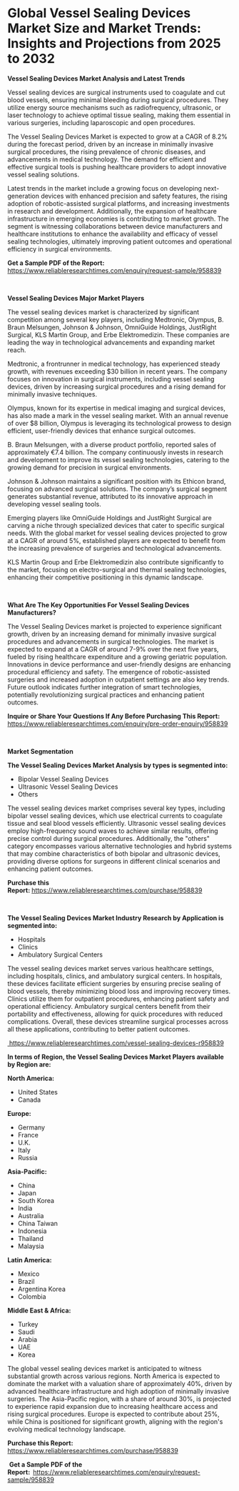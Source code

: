 <p><h1>Global Vessel Sealing Devices Market Size and Market Trends: Insights and Projections from 2025 to 2032</h1></p><p><strong>Vessel Sealing Devices Market Analysis and Latest Trends</strong></p>
<p><p>Vessel sealing devices are surgical instruments used to coagulate and cut blood vessels, ensuring minimal bleeding during surgical procedures. They utilize energy source mechanisms such as radiofrequency, ultrasonic, or laser technology to achieve optimal tissue sealing, making them essential in various surgeries, including laparoscopic and open procedures.</p><p>The Vessel Sealing Devices Market is expected to grow at a CAGR of 8.2% during the forecast period, driven by an increase in minimally invasive surgical procedures, the rising prevalence of chronic diseases, and advancements in medical technology. The demand for efficient and effective surgical tools is pushing healthcare providers to adopt innovative vessel sealing solutions. </p><p>Latest trends in the market include a growing focus on developing next-generation devices with enhanced precision and safety features, the rising adoption of robotic-assisted surgical platforms, and increasing investments in research and development. Additionally, the expansion of healthcare infrastructure in emerging economies is contributing to market growth. The segment is witnessing collaborations between device manufacturers and healthcare institutions to enhance the availability and efficacy of vessel sealing technologies, ultimately improving patient outcomes and operational efficiency in surgical environments.</p></p>
<p><strong>Get a Sample PDF of the Report:&nbsp;</strong> <a href="https://www.reliableresearchtimes.com/enquiry/request-sample/958839?utm_campaign=2244&utm_medium=2&utm_source=Github&utm_content=ia&utm_term=13042025&utm_id=vessel-sealing-devices">https://www.reliableresearchtimes.com/enquiry/request-sample/958839</a></p>
<p>&nbsp;</p>
<p><strong>Vessel Sealing Devices Major Market Players</strong></p>
<p><p>The vessel sealing devices market is characterized by significant competition among several key players, including Medtronic, Olympus, B. Braun Melsungen, Johnson & Johnson, OmniGuide Holdings, JustRight Surgical, KLS Martin Group, and Erbe Elektromedizin. These companies are leading the way in technological advancements and expanding market reach.</p><p>Medtronic, a frontrunner in medical technology, has experienced steady growth, with revenues exceeding $30 billion in recent years. The company focuses on innovation in surgical instruments, including vessel sealing devices, driven by increasing surgical procedures and a rising demand for minimally invasive techniques.</p><p>Olympus, known for its expertise in medical imaging and surgical devices, has also made a mark in the vessel sealing market. With an annual revenue of over $8 billion, Olympus is leveraging its technological prowess to design efficient, user-friendly devices that enhance surgical outcomes.</p><p>B. Braun Melsungen, with a diverse product portfolio, reported sales of approximately €7.4 billion. The company continuously invests in research and development to improve its vessel sealing technologies, catering to the growing demand for precision in surgical environments.</p><p>Johnson & Johnson maintains a significant position with its Ethicon brand, focusing on advanced surgical solutions. The company’s surgical segment generates substantial revenue, attributed to its innovative approach in developing vessel sealing tools.</p><p>Emerging players like OmniGuide Holdings and JustRight Surgical are carving a niche through specialized devices that cater to specific surgical needs. With the global market for vessel sealing devices projected to grow at a CAGR of around 5%, established players are expected to benefit from the increasing prevalence of surgeries and technological advancements.</p><p>KLS Martin Group and Erbe Elektromedizin also contribute significantly to the market, focusing on electro-surgical and thermal sealing technologies, enhancing their competitive positioning in this dynamic landscape.</p></p>
<p>&nbsp;</p>
<p><strong>What Are The Key Opportunities For Vessel Sealing Devices Manufacturers?</strong></p>
<p><p>The Vessel Sealing Devices market is projected to experience significant growth, driven by an increasing demand for minimally invasive surgical procedures and advancements in surgical technologies. The market is expected to expand at a CAGR of around 7-9% over the next five years, fueled by rising healthcare expenditure and a growing geriatric population. Innovations in device performance and user-friendly designs are enhancing procedural efficiency and safety. The emergence of robotic-assisted surgeries and increased adoption in outpatient settings are also key trends. Future outlook indicates further integration of smart technologies, potentially revolutionizing surgical practices and enhancing patient outcomes.</p></p>
<p><strong>Inquire or Share Your Questions If Any Before Purchasing This Report:</strong> <a href="https://www.reliableresearchtimes.com/enquiry/pre-order-enquiry/958839?utm_campaign=2244&utm_medium=2&utm_source=Github&utm_content=ia&utm_term=13042025&utm_id=vessel-sealing-devices">https://www.reliableresearchtimes.com/enquiry/pre-order-enquiry/958839</a></p>
<p>&nbsp;</p>
<p><strong>Market Segmentation</strong></p>
<p><strong>The Vessel Sealing Devices Market Analysis by types is segmented into:</strong></p>
<p><ul><li>Bipolar Vessel Sealing Devices</li><li>Ultrasonic Vessel Sealing Devices</li><li>Others</li></ul></p>
<p><p>The vessel sealing devices market comprises several key types, including bipolar vessel sealing devices, which use electrical currents to coagulate tissue and seal blood vessels efficiently. Ultrasonic vessel sealing devices employ high-frequency sound waves to achieve similar results, offering precise control during surgical procedures. Additionally, the "others" category encompasses various alternative technologies and hybrid systems that may combine characteristics of both bipolar and ultrasonic devices, providing diverse options for surgeons in different clinical scenarios and enhancing patient outcomes.</p></p>
<p><strong>Purchase this Report:&nbsp;</strong><a href="https://www.reliableresearchtimes.com/purchase/958839?utm_campaign=2244&utm_medium=2&utm_source=Github&utm_content=ia&utm_term=13042025&utm_id=vessel-sealing-devices">https://www.reliableresearchtimes.com/purchase/958839</a></p>
<p>&nbsp;</p>
<p><strong>The Vessel Sealing Devices Market Industry Research by Application is segmented into:</strong></p>
<p><ul><li>Hospitals</li><li>Clinics</li><li>Ambulatory Surgical Centers</li></ul></p>
<p><p>The vessel sealing devices market serves various healthcare settings, including hospitals, clinics, and ambulatory surgical centers. In hospitals, these devices facilitate efficient surgeries by ensuring precise sealing of blood vessels, thereby minimizing blood loss and improving recovery times. Clinics utilize them for outpatient procedures, enhancing patient safety and operational efficiency. Ambulatory surgical centers benefit from their portability and effectiveness, allowing for quick procedures with reduced complications. Overall, these devices streamline surgical processes across all these applications, contributing to better patient outcomes.</p></p>
<p><a href="https://www.reliableresearchtimes.com/vessel-sealing-devices-r958839?utm_campaign=2244&utm_medium=2&utm_source=Github&utm_content=ia&utm_term=13042025&utm_id=vessel-sealing-devices">&nbsp;https://www.reliableresearchtimes.com/vessel-sealing-devices-r958839</a></p>
<p><strong>In terms of Region, the Vessel Sealing Devices Market Players available by Region are:</strong></p>
<p>
    <p> <strong> North America: </strong>
        <ul>
            <li>United States</li>
            <li>Canada</li>
        </ul>
        </p> 
    <p> <strong> Europe: </strong>
        <ul>
            <li>Germany</li>
            <li>France</li>
            <li>U.K.</li>
            <li>Italy</li>
            <li>Russia</li>
        </ul>
        </p> 
    <p> <strong> Asia-Pacific: </strong>
        <ul>
            <li>China</li>
            <li>Japan</li>
            <li>South Korea</li>
            <li>India</li>
            <li>Australia</li>
            <li>China Taiwan</li>
            <li>Indonesia</li>
            <li>Thailand</li>
            <li>Malaysia</li>
        </ul>
        </p> 
    <p> <strong> Latin America: </strong>
        <ul>
            <li>Mexico</li>
            <li>Brazil</li>
            <li>Argentina Korea</li>
            <li>Colombia</li>
        </ul>
        </p> 
    <p> <strong> Middle East & Africa: </strong>
        <ul>
            <li>Turkey</li>
            <li>Saudi</li>
            <li>Arabia</li>
            <li>UAE</li>
            <li>Korea</li>
        </ul>
    </p>
    </p>
<p><p>The global vessel sealing devices market is anticipated to witness substantial growth across various regions. North America is expected to dominate the market with a valuation share of approximately 40%, driven by advanced healthcare infrastructure and high adoption of minimally invasive surgeries. The Asia-Pacific region, with a share of around 30%, is projected to experience rapid expansion due to increasing healthcare access and rising surgical procedures. Europe is expected to contribute about 25%, while China is positioned for significant growth, aligning with the region's evolving medical technology landscape.</p></p>
<p><strong>Purchase this Report: </strong><a href="https://www.reliableresearchtimes.com/purchase/958839?utm_campaign=2244&utm_medium=2&utm_source=Github&utm_content=ia&utm_term=13042025&utm_id=vessel-sealing-devices">https://www.reliableresearchtimes.com/purchase/958839</a></p>
<p>&nbsp;<strong>Get a Sample PDF of the Report:&nbsp;&nbsp;</strong><a href="https://www.reliableresearchtimes.com/enquiry/request-sample/958839?utm_campaign=2244&utm_medium=2&utm_source=Github&utm_content=ia&utm_term=13042025&utm_id=vessel-sealing-devices">https://www.reliableresearchtimes.com/enquiry/request-sample/958839</a></p>
<p><strong></strong></p>
<p><p></p><p></p><p></p></p>